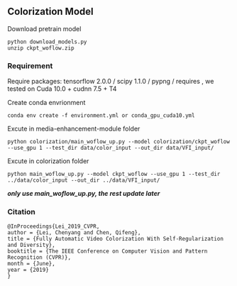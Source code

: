 ## Colorization Model

Download pretrain model

```
python download_models.py
unzip ckpt_woflow.zip
```

### Requirement

Require packages: tensorflow 2.0.0 / scipy 1.1.0 / pypng / requires , we tested on Cuda 10.0 + cudnn 7.5 + T4

Create conda envrionment

```
conda env create -f environment.yml or conda_gpu_cuda10.yml
```


Excute in media-enhancement-module folder

```
python colorization/main_woflow_up.py --model colorization/ckpt_woflow --use_gpu 1 --test_dir data/color_input --out_dir data/VFI_input/
```

Excute in colorization folder

```
python main_woflow_up.py --model ckpt_woflow --use_gpu 1 --test_dir ../data/color_input --out_dir ../data/VFI_input/
```


***only use main_woflow_up.py, the rest update later***


### Citation
```
@InProceedings{Lei_2019_CVPR,
author = {Lei, Chenyang and Chen, Qifeng},
title = {Fully Automatic Video Colorization With Self-Regularization and Diversity},
booktitle = {The IEEE Conference on Computer Vision and Pattern Recognition (CVPR)},
month = {June},
year = {2019}
}
```
